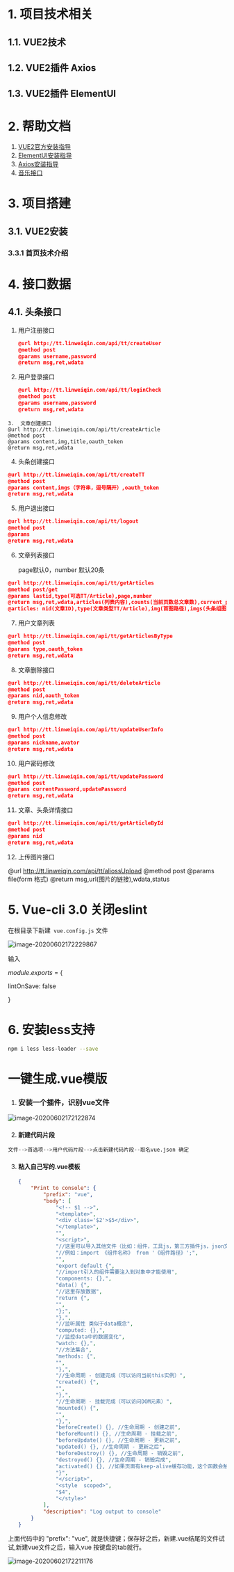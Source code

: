 # 1. 项目技术相关
## 1.1. VUE2技术
## 1.2. VUE2插件 Axios
## 1.3. VUE2插件 ElementUI

# 2. 帮助文档

1. [VUE2官方安装指导](https://cn.vuejs.org/v2/guide/installation.html)
2. [ElementUI安装指导](https://element.eleme.cn/#/zh-CN/component/installation)
2. [Axios安装指导](https://github.com/axios/axios)
3. [音乐接口](https://github.com/Binaryify/NeteaseCloudMusicApi)

# 3. 项目搭建

## 3.1. VUE2安装

### 3.3.1 首页技术介绍


# 4. 接口数据

## 4.1. 头条接口

1. 用户注册接口

   ```json
   @url http://tt.linweiqin.com/api/tt/createUser
   @method post
   @params username,password
   @return msg,ret,wdata
   ```

2. 用户登录接口

   ```json
   @url http://tt.linweiqin.com/api/tt/loginCheck
   @method post
   @params username,password
   @return msg,ret,wdata
   ```
```
3.  文章创建接口
@url http://tt.linweiqin.com/api/tt/createArticle
@method post
@params content,img,title,oauth_token
@return msg,ret,wdata
```

4. 头条创建接口

```json
@url http://tt.linweiqin.com/api/tt/createTT
@method post
@params content,imgs（字符串，逗号隔开）,oauth_token
@return msg,ret,wdata
```

5. 用户退出接口

```json
@url http://tt.linweiqin.com/api/tt/logout
@method post
@params 
@return msg,ret,wdata
```

6. 文章列表接口

   page默认0，number 默认20条

```json
@url http://tt.linweiqin.com/api/tt/getArticles
@method post/get
@params lastid,type(可选TT/Article),page,number
@return msg,ret,wdata,articles(列表内容),counts(当前页数总文章数),current_page(当前页码)
@articles: nid(文章ID),type(文章类型TT/Article),img(首图路径),imgs(头条组图),content(内容),title(标题),uid(用户ID),created_at(创建时间),user(对象:nickname(昵称),avator(头像路径))
```

7. 用户文章列表

```json
@url http://tt.linweiqin.com/api/tt/getArticlesByType
@method post
@params type,oauth_token
@return msg,ret,wdata
```

8. 文章删除接口

```json
@url http://tt.linweiqin.com/api/tt/deleteArticle
@method post
@params nid,oauth_token
@return msg,ret,wdata
```

9. 用户个人信息修改

```json
@url http://tt.linweiqin.com/api/tt/updateUserInfo
@method post
@params nickname,avator
@return msg,ret,wdata
```

10. 用户密码修改

```json
@url http://tt.linweiqin.com/api/tt/updatePassword
@method post
@params currentPassword,updatePassword
@return msg,ret,wdata
```

11. 文章、头条详情接口

   ```json
   @url http://tt.linweiqin.com/api/tt/getArticleById
   @method post
   @params nid
   @return msg,ret,wdata
   ```

12. 上传图片接口

  @url http://tt.linweiqin.com/api/tt/aliossUpload
   @method post
   @params file(form 格式)
   @return msg,url(图片的链接),wdata,status

# 5. Vue-cli 3.0 关闭eslint

在根目录下新建` vue.config.js` 文件

![image-20200602172229867](README.assets/image-20200602172229867-2117567.png)

输入

*module*.*exports* = {

  lintOnSave: false

}

# 6. 安装less支持

```bash
npm i less less-loader --save
```

# 一键生成.vue模版

1. ### 安装一个插件，识别vue文件

![image-20200602172122874](README.assets/image-20200602172122874-2117554.png)

2. #### 新建代码片段

```bash
文件-->首选项-->用户代码片段-->点击新建代码片段--取名vue.json 确定
```

3. #### 粘入自己写的.vue模板

   ```json
   {
       "Print to console": {
           "prefix": "vue",
           "body": [
               "<!-- $1 -->",
               "<template>",
               "<div class='$2'>$5</div>",
               "</template>",
               "",
               "<script>",
               "//这里可以导入其他文件（比如：组件，工具js，第三方插件js，json文件，图片文件等等）",
               "//例如：import 《组件名称》 from '《组件路径》';",
               "",
               "export default {",
               "//import引入的组件需要注入到对象中才能使用",
               "components: {},",
               "data() {",
               "//这里存放数据",
               "return {",
               "",
               "};",
               "},",
               "//监听属性 类似于data概念",
               "computed: {},",
               "//监控data中的数据变化",
               "watch: {},",
               "//方法集合",
               "methods: {",
               "",
               "},",
               "//生命周期 - 创建完成（可以访问当前this实例）",
               "created() {",
               "",
               "},",
               "//生命周期 - 挂载完成（可以访问DOM元素）",
               "mounted() {",
               "",
               "},",
               "beforeCreate() {}, //生命周期 - 创建之前",
               "beforeMount() {}, //生命周期 - 挂载之前",
               "beforeUpdate() {}, //生命周期 - 更新之前",
               "updated() {}, //生命周期 - 更新之后",
               "beforeDestroy() {}, //生命周期 - 销毁之前",
               "destroyed() {}, //生命周期 - 销毁完成",
               "activated() {}, //如果页面有keep-alive缓存功能，这个函数会触发",
               "}",
               "</script>",
               "<style  scoped>",
               "$4",
               "</style>"
           ],
           "description": "Log output to console"
       }
   }
   
   
   ```

   

上面代码中的 "prefix": "vue", 就是快捷键；保存好之后，新建.vue结尾的文件试试,新建vue文件之后，输入vue 按键盘的tab就行。



![image-20200602172211176](README.assets/image-20200602172211176-2117575.png)

